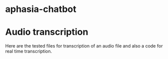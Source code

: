 # aphasia-chatbot
# Audio transcription

Here are the tested files for transcription of an audio file and also a code for real time transcription. 